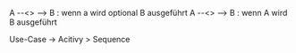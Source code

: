 A --<<extends>> --> B : wenn a wird optional B ausgeführt
A --<<include>> --> B : wenn A wird B ausgeführt



Use-Case -> Acitivy > Sequence
